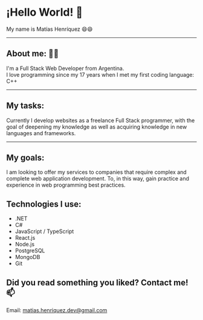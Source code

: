 # ¡Hello World! 👋 <br />

My name is Matías Henríquez 😄😄
<hr />

## About me: 💬💬 <br />
I'm a Full Stack Web Developer from Argentina. <br />
I love programming since my 17 years when I met my first coding language: C++ <br />
<hr />

## My tasks: <br />
Currently I develop websites as a freelance Full Stack programmer, with the goal of deepening my knowledge as well as acquiring knowledge in new languages and frameworks.

<hr />

## My goals: <br />
I am looking to offer my services to companies that require complex and complete web application development. To, in this way, gain practice and experience in web programming best practices.

## Technologies I use:
- .NET
- C#
- JavaScript / TypeScript
- React.js
- Node.js
- PostgreSQL
- MongoDB
- Git

## Did you read something you liked? Contact me! 📫 

Email: matias.henriquez.dev@gmail.com <br />

<!--
**MatHenriquez/MatHenriquez** is a ✨ _special_ ✨ repository because its `README.md` (this file) appears on your GitHub profile.

Here are some ideas to get you started:

- 🔭 I’m currently working on ...
- 🌱 I’m currently learning ...
- 👯 I’m looking to collaborate on ...
- 🤔 I’m looking for help with ...
- 💬 Ask me about ...
- 📫 How to reach me: ...
- 😄 Pronouns: ...
- ⚡ Fun fact: ...
-->

